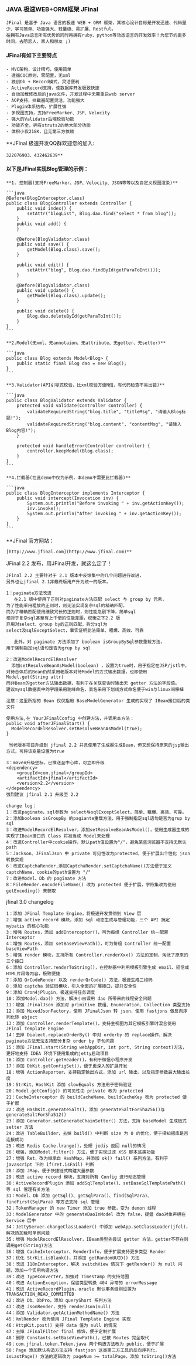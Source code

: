### JAVA 极速WEB+ORM框架 JFinal

	JFinal 是基于 Java 语言的极速 WEB + ORM 框架，其核心设计目标是开发迅速、代码量少、学习简单、功能强大、轻量级、易扩展、Restful。
	在拥有Java语言所有优势的同时再拥有ruby、python等动态语言的开发效率！为您节约更多时间，去陪恋人、家人和朋友 ;)

#### JFinal有如下主要特点

	- MVC架构，设计精巧，使用简单
	- 遵循COC原则，零配置，无xml
	- 独创Db + Record模式，灵活便利
	- ActiveRecord支持，使数据库开发极致快速
	- 自动加载修改后的java文件，开发过程中无需重启web server
	- AOP支持，拦截器配置灵活，功能强大
	- Plugin体系结构，扩展性强
	- 多视图支持，支持FreeMarker、JSP、Velocity
	- 强大的Validator后端校验功能
	- 功能齐全，拥有struts2的绝大部分功能
	- 体积小仅218K，且无第三方依赖

**JFinal 极速开发QQ群欢迎您的加入: 
	
	322076903、432462639**

#### 以下是JFinal实现Blog管理的示例：

	**1. 控制器(支持FreeMarker、JSP、Velocity、JSON等等以及自定义视图渲染)**
	
	```java
	@Before(BlogInterceptor.class)
	public class BlogController extends Controller {
	    public void index() {
	        setAttr("blogList", Blog.dao.find("select * from blog"));
	    }
	    public void add() {
	    }
	
	    @Before(BlogValidator.class)
	    public void save() {
	        getModel(Blog.class).save();
	    }
	
	    public void edit() {
	        setAttr("blog", Blog.dao.findById(getParaToInt()));
	    }
	
	    @Before(BlogValidator.class)
	    public void update() {
	        getModel(Blog.class).update();
	    }
	
	    public void delete() {
	        Blog.dao.deleteById(getParaToInt());
	    }
	}
	```

	**2.Model(无xml、无annotaion、无attribute、无getter、无setter)**
	
	```java
	public class Blog extends Model<Blog> {
	    public static final Blog dao = new Blog();
	}
	```

	**3.Validator(API引导式校验，比xml校验方便N倍，有代码检查不易出错)**
	
	```java
	public class BlogValidator extends Validator {
	    protected void validate(Controller controller) {
	        validateRequiredString("blog.title", "titleMsg", "请输入Blog标题!");
	        validateRequiredString("blog.content", "contentMsg", "请输入Blog内容!");
	    }
	
	    protected void handleError(Controller controller) {
	        controller.keepModel(Blog.class);
	    }
	}
	```

	**4.拦截器(在此demo中仅为示例，本demo不需要此拦截器)**
	
	```java
	public class BlogInterceptor implements Interceptor {
	    public void intercept(Invocation inv) {
	        System.out.println("Before invoking " + inv.getActionKey());
	        inv.invoke();
	        System.out.println("After invoking " + inv.getActionKey());
	    }
	}
	```

**JFinal 官方网站：

	[http://www.jfinal.com](http://www.jfinal.com)**

JFinal 2.2 发布，用JFinal开发，就这么定了！

	JFinal 2.2 主要针对于 2.1 版本中反馈集中的几个问题进行改进，
	另外也让jfinal 2.1非最终版用户升为统一的版本。
	
	1：paginate方法改进
	   在2.1 版中使用了正则对paginate方法匹配 select 与 group by 元素，
	为了性能采用粗放的正则时，则无法实现复杂sql的精确匹配，
	而为了精确匹配使用细致冗长的正则时，则性能急剧下降，简单sql
	相对于复杂sql甚至有上千倍的性能差距，权衡之下2.2 版
	弃用对select、group by的正则匹配，拆分sql为
	select及sqlExceptSelect，事实证明此法简单、粗爆、高效、可靠
	
	   此外，对 paginate 方法添加了 boolean isGroupBySql参数重载方法，
	用于强制指定sql语句是否为grup by sql
	
	2：改进ModelRecordElResolver
	  添加setResolveBeanAsModel(boolean) ，设置为true时，用于指定在JSP/jstl中，
	对待合体后的Bean仍然采用老版本对待Model的方式输出数据，也即使用 Model.get(String attr)
	而非Bean的getter方法输出数据，有利于在关联查询时输出无 getter 方法的字段值。
	建议mysql数据表中的字段采用驼峰命名，表名采用下划线方式命名便于win与linux间移植
	
	注意：这里所指的 Bean 仅仅指用 BaseModelGenerator 生成的实现了 IBean接口后的类文件
	
	使用方法,在 YourJFinalConfig 中创建方法，并调用本方法：
	public void afterJFinalStart() {
	  ModelRecordElResolver.setResolveBeanAsModel(true);
	}
	
	 当老版本项目升级到 jfinal 2.2 并且使用了生成器生成Bean，但又想保持原来的jsp输出方式，可将该变量设置为true
	
	3：maven升级坐标，已推送至中心库，可立即升级
	<dependency>
		<groupId>com.jfinal</groupId>
		<artifactId>jfinal</artifactId>
		<version>2.2</version>
	</dependency>
	强烈建议 jfinal 2.1 升级至 2.2
	
	change log：
	1：改进paginate，sql参数为 select与sqlExceptSelect，简单、粗爆、高效、可靠。
	2：添加boolean isGroupBy 的pagiante重载方法，用于强制指定sql语句是否为grup by sql
	3：改进ModelRecordElResolver，添加setResolveBeanAsModel()，使用生成器生成的实现了IBean接口的 Class 将被当成 Model来处理
	4：改进Controller中cookie操作，默认path值设置为"/"，避免某些浏览器不支持无默认path
	5：Jackson、JFinalJson 中 private 可见性改为protected，便于扩展出个性化 json 转换实现
	6：改进CaptchaRender,添加CaptchaRender.setCaptchaName()方法便于定义captchName，cookie的path设置为 "/"
	7：改进Model、Db 的 paginate 方法
	8：FileRender.encodeFileName() 改为 protected 便于扩展，字符集改为使用 getEncoding() 来获取

jfinal 3.0 changelog
	
	1：添加 JFinal Template Engine，将极速开发贯彻到 View 层
	2：增强 active record 模块，添加 sql 动态生成与管理功能，三个 API 搞定 mybatis 的核心功能
	3：增强 Routes，添加 addInterceptor()，可为每组 Controller 统一配置 Interceptor
	4：增强 Routes，添加 setBaseViewPath()，可为每组 Controller 统一配置 baseViewPath
	5：增强 render 模块，支持所有 Controller.renderXxx() 方法的定制，淘汰了原来的三个接口
	6：添加 Controller.renderToString()，在控制器中利用模板引擎生成 email、短信或 HTML片段等内容，极致便捷
	7：添加 QrCodeRender 以及 renderQrCode() 方法，极速生成二维码
	8：添加 captcha 验证码模块，引入全面的扩展接口，提升安全性
	9：添加 Cron4jPlugin，极速支持任务调度
	10：添加Model.dao() 方法，解决小白误用 dao 所带来的线程安全问题
	11：增强 JFinalJson 添加对 primitive 数组、Enumeration、Collection 类型支持
	12：添加 MixedJsonFactory，使用 JFinalJson 转 json，使用 fastjons 做反向序列化转 object
	13：添加 Controller.renderTemplate()，支持主视图为其它模板引擎时混合使用 JFinal Template Engine
	14：去掉 Dialect.replaceOrderBy() 中对 orderby 的 replace操作，解决paginate方法无法支持部分复杂 order by 子句问题
	15：添加 JFinal.start(String webAppDir, int port, String context)方法，更好地支持 IDEA 环境下使用集成的jetty启动项目
	16：添加 Controller.getHeader()，有利于微信小程序开发
	17：添加 DbKit.getConfigSet()，便于更深入的扩展开发
	18：增强 ActionReporter，支持指定输出方式，添加 url 输出，以及指定参数最大输出长度
	19：StrKit、HashKit 添加 slowEquals 方法用于密码验证
	20：Model.getConfig() 的可见性由 private 改为 protected
	21：CacheInterceptor 的 buildCacheName、buildCacheKey 改为 protected 便于扩展
	22：改进 HashKit.generateSalt()，添加 generateSaltForSha256()与 generateSaltForSha512()
	23：添加 Generator.setGenerateChainSetter() 方法，支持 baseModel 生成链式 setter 方法 
	24：改进 TableBuilder，去掉 build() 中判断 size 为 0 的优化，便于探知据库是否连接成功
	25：改进 Redis Cache.lrange()，处理 jedis 返回 null的情况
	26：增强，添加Model.filter() 方法，便于实现过滤 XSS 脚本这类功能
	27：增强 Ret，改为继承自 HashMap，并添加 ok() fail() 系列方法，有利于 javascript 下的 if(ret.isFail) 判断
	28：添加 JMap，便于快捷链式构建大量参数
	29：改进 active record 模块，支持对所有 Config 进行动态管理
	30：ActiveRecordPlugin 添加 addSqlTemplate()、setBaseSqlTemplatePath() 等 sql 管理有关方法
	31：Model、Db 添加 getSql()、getSqlPara()、find(SqlPara)、findFirst(SqlPara) 等方法支持 sql 管理
	32：TokenManager 的 new Timer 添加 true 参数，变为 demon 线程
	33：ModelGenerator 中的 generateDaoInModel 改为 false，提倡 dao对象声明在 Service 层中
	34：JettyServer.changeClassLoader() 中添加 webApp.setClassLoader(jfcl)，解决热加载时单例问题
	35：增强 ModelRecordElResolver，IBean类型先尝试 getter 方法，getter不存在则调用get(String)方法
	36：增强 CacheInterceptor、RenderInfo，便于扩展支持更多类型 Render
	37：优化 StrKit.isBlank()，并添加 getRandomUUID() 方法
	38：改进 I18nInterceptor，解决 switchView 情况下 getRender() 为 null 问题，添加一个实用构造方法
	39：改进 TypeConverter，加强对 Timestamp 的支持范围
	40：改进 ActionException，保留类型转换 404 异常的 errorMessage
	41：改进 ActiveRecordPlugin，oracle 默认事务级别设置为 TRANSACTION_READ_COMMITTED
	42：改进 Db、DbPro，添加 queryShort 系列方法
	43：改进 JsonRender，支持 renderJson(null)
	44：添加 Validator.getActionMethodName() 方法
	45：XmlRender 改为使用 JFinal Template Engine 实现
	46：HttpKit.post() 支持 data 值为 null 的情况
	47：去掉 JFinalFilter final 修饰，便于定制扩展
	48：删除 Constants.setBaseViewPath()，已被 Routes 完全取代
	49：com.jfinal.token.Token.java 两个构造方法改为 public，便于扩展
	50：Page 添加默认构造方法支持 fastjson 这类第三方工具的反向序列化，isLastPage() 方法的逻辑改为 pageNum >= totalPage，添加 toString()方法
	

